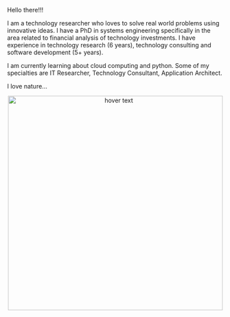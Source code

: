 Hello there!!!

I am a technology researcher who loves to solve real world problems using innovative ideas. I have a PhD in systems engineering specifically in the area related to financial analysis of technology investments. I have experience in technology research (6 years), technology consulting and software development (5+ years).   

I am currently learning about cloud computing and python. Some of my specialties are IT Researcher, Technology Consultant, Application Architect.

I love nature...

<p align="center">
  <img src="IMG_9655.JPG" width="500" title="hover text">
 </p>

<!--
**yeimiyaz/yeimiyaz** is a ✨ _special_ ✨ repository because its `README.md` (this file) appears on your GitHub profile.

Here are some ideas to get you started:

- 🔭 I’m currently working on ...
- 🌱 I’m currently learning ...
- 👯 I’m looking to collaborate on ...
- 🤔 I’m looking for help with ...
- 💬 Ask me about ...
- 📫 How to reach me: ...
- 😄 Pronouns: ...
- ⚡ Fun fact: ...
-->
